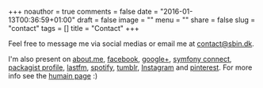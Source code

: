 +++
noauthor = true
comments = false
date = "2016-01-13T00:36:59+01:00"
draft = false
image = ""
menu = ""
share = false
slug = "contact"
tags = []
title = "Contact"
+++

Feel free to message me via social medias or email me at <contact@sbin.dk>.

I'm also present on [about.me][], [facebook][], [google+][], [symfony connect][], [packagist profile][], [lastfm][],
[spotify][], [tumblr][], [Instagram][] and [pinterest][]. For more info see the [humain page](/humans.txt) :)

[about.me]: http://about.me/antoinecorcy
[facebook]: https://facebook.com/toin0u
[google+]: https://plus.google.com/102966454202044929133/
[symfony connect]: https://connect.sensiolabs.com/profile/toin0u
[packagist profile]: https://packagist.org/users/toin0u/
[lastfm]: http://last.fm/user/ackorea
[tumblr]: http://dkfr.tumblr.com/
[instagram]: https://www.instagram.com/toin0u/
[pinterest]: https://pinterest.com/toin0u/
[spotify]: https://open.spotify.com/user/ackorea
